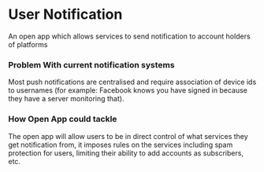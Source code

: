 # User Notification 

An open app which allows services to send notification to account holders of platforms

### Problem With current notification systems
Most push notifications are centralised and require association of device ids to usernames (for example: Facebook knows you have signed in because they have a server monitoring that). 
### How Open App could tackle
The open app will allow users to be in direct control of what services they get notification from, it imposes rules on the services including spam protection for users, limiting their ability to add accounts as subscribers, etc.

